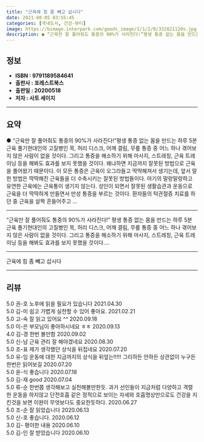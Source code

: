 ```yaml
---
title: "근육에 힘 좀 빼고 삽시다"
date: 2021-08-05 03:55:45
categories: [국내도서, 건강-뷰티]
image: https://bimage.interpark.com/goods_image/1/1/2/0/332821120s.jpg
description: ● “근육만 잘 풀어줘도 통증의 90%가 사라진다!”평생 통증 없는 몸을 만드는 하루 5분 근육 풀기현대인의 고질병인 목, 허리 디스크, 어깨 결림, 무릎 통증 중 어느 하나 겪어보지 않은 사람이 없을 것이다. 그리고 통증을 해소하기 위해 마사지, 스트레칭, 근육 트레이닝 등을 해봐도
---
```


## **정보**

- **ISBN : 9791189584641**
- **출판사 : 포레스트북스**
- **출판일 : 20200518**
- **저자 : 사토 세이지**

------



## **요약**

●  “근육만 잘 풀어줘도 통증의 90%가 사라진다!”평생 통증 없는 몸을 만드는 하루 5분 근육 풀기현대인의 고질병인 목, 허리 디스크, 어깨 결림, 무릎 통증 중 어느 하나 겪어보지 않은 사람이 없을 것이다. 그리고 통증을 해소하기 위해 마사지, 스트레칭, 근육 트레이닝 등을 해봐도 효과를 보지 못했을 것이다. 왜냐하면 지금까지 잘못된 방법으로 근육을 풀어왔기 때문이다. 이 모든 통증은 근육이 오그라들고 딱딱해져서 생기는데, 앞서 말한 방법은 딱딱해진 근육들을 더 수축시키는 잘못된 방법들이다. 아기의 말랑말랑하고 유연한 근육에는 근육통이 생기지 않는다. 성인이 되면서 잘못된 생활습관과 운동으로 근육을 더 딱딱하게 만들면서 만성 통증을 부르는 것이다.  환자들의 턱관절증 치료를 하던 중 근육을 살짝 흔들어주고 ...

------

“근육만 잘 풀어줘도 통증의 90%가 사라진다!”
평생 통증 없는 몸을 만드는 하루 5분 근육 풀기현대인의 고질병인 목, 허리 디스크, 어깨 결림, 무릎 통증 중 어느 하나 겪어보지 않은 사람이 없을 것이다. 그리고 통증을 해소하기 위해 마사지, 스트레칭, 근육 트레이닝 등을 해봐도 효과를 보지 못했을 것이다.... 

------


근육에 힘 좀 빼고 삽시다 

------


## **리뷰** 

5.0 권-호 노후에 읽을 필요가 있습니다 2021.04.30 <br/>5.0 김-미 쉽고 가볍게 실천할 수 있어 좋아요. 2021.02.21 <br/>5.0 고-숙 잘 읽고 있어요 ^^ 2020.09.18 <br/>5.0 이-은 부모님이 좋아하시네요 ㅎㅎ 2020.09.13 <br/>4.0 김-경 한번 볼만함 2020.09.02 <br/>5.0 신-남 근육 관리 잘 해야겠네요 2020.08.30 <br/>5.0 조-표 제가 생각했던 상식을 뒤집네요 2020.07.20 <br/>5.0 유-임 운동에 대한 지금까지의 상식을 뒤엎는!!!!!
그리하든 안하든 상관없이 누구든
한번은 읽어보길 2020.07.20 <br/>5.0 윤-식 좋습니다 2020.07.18 <br/>5.0 김-재 good 2020.07.04 <br/>5.0 류-순 한번쯤 생각해보고 실천해볼만한듯.
과거 선인들이 지금처럼 다양하고 격렬한 운동을 하지않고 단전호흡 같은 정적으로 보이는 자세와 호흡명상만으로도 건강을 지킨것을 보면 이완이 무엇보다도 중요한듯하다. 2020.06.27 <br/>5.0 조-순 잘 읽었습니다 2020.06.13 <br/>5.0 신-호 좋습니다. 2020.06.12 <br/>3.0 김- 평이한 내용 2020.06.10 <br/>5.0 김-인 잘 받았습니다 2020.06.10 <br/>